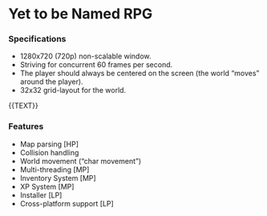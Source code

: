 # Yet to be Named RPG

### Specifications
- 1280x720 (720p) non-scalable window.
- Striving for concurrent 60 frames per second.
- The player should always be centered on the screen (the world “moves” around the player).
- 32x32 grid-layout for the world.

{{TEXT}}

### Features
- Map parsing [HP]
- Collision handling
- World movement (“char movement”)
- Multi-threading [MP]
- Inventory System [MP]
- XP System [MP]
- Installer [LP]
- Cross-platform support [LP]

